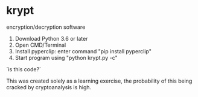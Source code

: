 # krypt
encryption/decryption software

1. Download Python 3.6 or later
2. Open CMD/Terminal
3. Install pyperclip:
  enter command "pip install pyperclip"
4. Start program using "python krypt.py -c"

´is this code?´


This was created solely as a learning exercise, the probability of this being cracked by cryptoanalysis is high.
